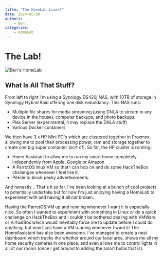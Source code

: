 ```yaml
---
title: "The HomeLab Lives!"
date: 2024-06-08
authors:
    - Ben
categories:
    - HomeLab
---
```


# The Lab!
![Ben's HomeLab](https://i.imgur.com/DtWSC0e.jpeg "Synology NAS and HP Mini PC's")


## **What Is All That Stuff?**

From left to right I'm using a Synology DS420j NAS, with 10TB of storage in Synology Hybrid Raid offering one disk redundancy. This NAS runs:

- Multiple file shares for media streaming (using DNLA to stream to any device in the house), computer backups, and photo backups.
- Plex Server (experimental, it may replace the DNLA stuff)
- Various Docker containers

We then have 3 x HP Mini PC's which are clustered together in Proxmox, allowing me to pool their processing power, ram and storage together to create one big super computer (sort of). So far, the HP cluster is running:

- Home Assistant to allow me to run my smart home completely independently from Apple, Google or Amazon.
- A ParrotOS linux VM so that I can hop on and do some HackTheBox challenges whenever I feel like it.
- PiHole to block pesky advertisements.

And honestly... That's it so far. I've been looking at a bunch of cool projects to potentially undertake but for now I'm just enjoying having a HomeLab to experiment with and having it all *not* broken. 

Having the ParrotOS VM up and running whenever I want it is especially nice. So often I wanted to experiment with something in Linux or do a quick challenge on HackTheBox and I couldn't be bothered dealing with VMWare or VirtualBox which would inevitably force me to update before I could do anything, but now I just have a VM running whenever I want it! The HomeAssistant has also been awesome. I've managed to create a neat dashboard which tracks the whether around our local area, shows me all my home security cameras in one place, and even allows me to control lights in all of our rooms (once I get around to adding the smart bulbs that is).



